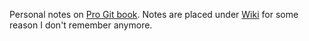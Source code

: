 Personal notes on [Pro Git book](https://git-scm.com/book). Notes are placed under [Wiki](https://github.com/Shathra/git-notes/wiki) for some reason I don't remember anymore.
